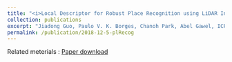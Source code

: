 ```yaml
---
title: "<i>Local Descriptor for Robust Place Recognition using LiDAR Intensity</i>"
collection: publications
excerpt: "Jiadong Guo, Paulo V. K. Borges, Chanoh Park, Abel Gawel, ICRA 2019 Submission with RA-L option"
permalink: /publication/2018-12-5-plRecog
---
```




Related meterials
:   [Paper download](https://arxiv.org/pdf/1811.12646.pdf)
